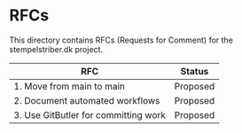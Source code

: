 # RFCs

This directory contains RFCs (Requests for Comment) for the stempelstriber.dk project.

| RFC | Status |
|---|---|
| 1. Move from main to main | Proposed |
| 2. Document automated workflows | Proposed |
| 3. Use GitButler for committing work | Proposed |
